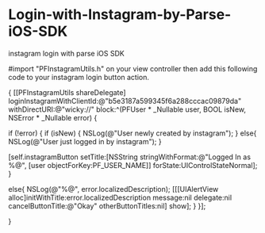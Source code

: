 # Login-with-Instagram-by-Parse-iOS-SDK
instagram login with parse iOS SDK

#import "PFInstagramUtils.h" on your view controller then add this following code to your instagram login button action.


{
[[PFInstagramUtils shareDelegate] loginInstagramWithClientId:@"b5e3187a599345f6a288cccac09879da" withDirectURI:@"wicky://" block:^(PFUser * _Nullable user, BOOL isNew, NSError * _Nullable error) {

if (!error) {
if (isNew) {
NSLog(@"User newly created by instagram");
}
else{
NSLog(@"User just logged in by instagram");
}

[self.instagramButton setTitle:[NSString stringWithFormat:@"Logged In as %@", [user objectForKey:PF_USER_NAME]] forState:UIControlStateNormal];
}

else{
NSLog(@"%@", error.localizedDescription);
[[[UIAlertView alloc]initWithTitle:error.localizedDescription message:nil delegate:nil cancelButtonTitle:@"Okay" otherButtonTitles:nil] show];
}
}];

}

